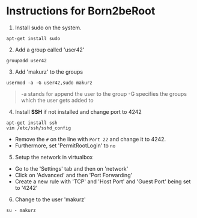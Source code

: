 # Instructions for Born2beRoot

1. Install sudo on the system.

`apt-get install sudo`

2. Add a group called 'user42'

`groupadd user42`

3. Add 'makurz' to the groups

`usermod -a -G user42,sudo makurz`

> -a stands for append the user to the group
> -G specifies the groups which the user gets added to

4. Install **SSH** if not installed and change port to 4242

```shell
apt-get install ssh
vim /etc/ssh/sshd_config
```

- Remove the `#` on the line with `Port 22` and change it to 4242.
- Furthermore, set 'PermitRootLogin' to `no`

5. Setup the network in virtualbox

- Go to the 'Settings' tab and then on 'network'
- Click on 'Advanced' and then 'Port Forwarding'
- Create a new rule with 'TCP' and 'Host Port' and 'Guest Port' being set to '4242'

6. Change to the user 'makurz'

`su - makurz`
